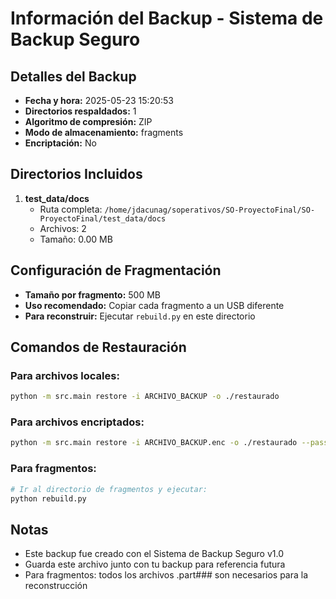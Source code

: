 # Información del Backup - Sistema de Backup Seguro

## Detalles del Backup
- **Fecha y hora:** 2025-05-23 15:20:53
- **Directorios respaldados:** 1
- **Algoritmo de compresión:** ZIP
- **Modo de almacenamiento:** fragments
- **Encriptación:** No

## Directorios Incluidos
1. **test_data/docs**
   - Ruta completa: `/home/jdacunag/soperativos/SO-ProyectoFinal/SO-ProyectoFinal/test_data/docs`
   - Archivos: 2
   - Tamaño: 0.00 MB

## Configuración de Fragmentación
- **Tamaño por fragmento:** 500 MB
- **Uso recomendado:** Copiar cada fragmento a un USB diferente
- **Para reconstruir:** Ejecutar `rebuild.py` en este directorio

## Comandos de Restauración

### Para archivos locales:
```bash
python -m src.main restore -i ARCHIVO_BACKUP -o ./restaurado
```

### Para archivos encriptados:
```bash
python -m src.main restore -i ARCHIVO_BACKUP.enc -o ./restaurado --password TU_PASSWORD
```

### Para fragmentos:
```bash
# Ir al directorio de fragmentos y ejecutar:
python rebuild.py
```

## Notas
- Este backup fue creado con el Sistema de Backup Seguro v1.0
- Guarda este archivo junto con tu backup para referencia futura
- Para fragmentos: todos los archivos .part### son necesarios para la reconstrucción
